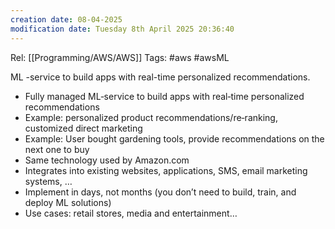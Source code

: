 ```yaml
---
creation date: 08-04-2025
modification date: Tuesday 8th April 2025 20:36:40
---
```

Rel: [[Programming/AWS/AWS]]
Tags: #aws #awsML 


ML -service to build apps with real-time personalized recommendations.

- Fully managed ML‑service to build apps with real‑time personalized recommendations  
- Example: personalized product recommendations/re‑ranking, customized direct marketing  
- Example: User bought gardening tools, provide recommendations on the next one to buy  
- Same technology used by Amazon.com  
- Integrates into existing websites, applications, SMS, email marketing systems, …  
- Implement in days, not months (you don’t need to build, train, and deploy ML solutions)  
- Use cases: retail stores, media and entertainment…